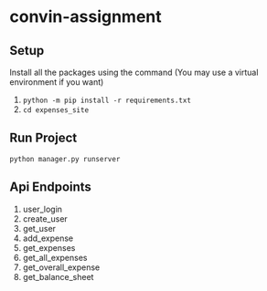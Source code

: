 # convin-assignment

## Setup
Install all the packages using the command (You may use a virtual environment if you want)

1. `python -m pip install -r requirements.txt`
2. `cd expenses_site`

## Run Project

`python manager.py runserver`


## Api Endpoints

1. user_login
2. create_user
3. get_user
4. add_expense
5. get_expenses
6. get_all_expenses
7. get_overall_expense
8. get_balance_sheet

